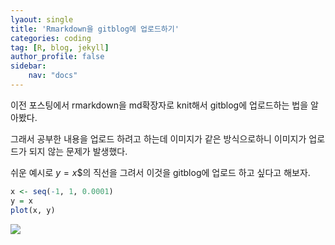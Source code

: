 ```yaml
---
lyaout: single
title: 'Rmarkdown을 gitblog에 업로드하기'
categories: coding
tag: [R, blog, jekyll]
author_profile: false
sidebar:
    nav: "docs"
---
```


이전 포스팅에서 rmarkdown을 md확장자로 knit해서 gitblog에 업로드하는
법을 알아봤다.

그래서 공부한 내용을 업로드 하려고 하는데 이미지가 같은 방식으로하니
이미지가 업로드가 되지 않는 문제가 발생했다.

쉬운 예시로 $y=x$\$의 직선을 그려서 이것을 gitblog에 업로드 하고 싶다고
해보자.

``` r
x <- seq(-1, 1, 0.0001)
y = x
plot(x, y)
```

![](2023-03-09-upload_images_files/figure-gfm/unnamed-chunk-1-1.png)<!-- -->
